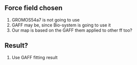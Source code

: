 ## Force field chosen
1. GROMOS54a7 is not going to use 
2. GAFF may be, since Bio-system is going to use it
3. Our map is based on the GAFF them applied to other ff too?
   
## Result?
1. Use GAFF fitting result